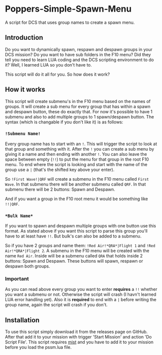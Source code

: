 # Poppers-Simple-Spawn-Menu
A script for DCS that uses group names to create a spawn menu.

## Introduction
Do you want to dynamically spawn, respawn and despawn groups in your DCS mission? Do you want to have sub folders in the F10 menu? Did they tell you need to learn LUA coding and the DCS scripting environment to do it? Well, I learned LUA so you don't have to.

This script will do it all for you. So how does it work?

## How it works
This script will create submenu's in the F10 menu based on the names of groups. It will create a sub menu for every group that has within a spawn and despawn button, these do exactly that. For now it's possible to have 1 submenu and also to add multiple groups to 1 spawn/despawn button. The syntax (which is changable if you don't like it) is as follows:

### ```!Submenu Name!```
Every group name has to start with an ```!```. This will trigger the script to look at that group and something with it. After the ```!``` you can create a sub menu by giving it a name and then ending with another ```!```. You can also leave the space between empty (```!!```) to put the menu for that group in the root F10 menu. To end where the script is looking and start with the name of the group use a ```|``` (that's the shifted key above your enter).

So ```!First Wave!|QRF``` will create a submenu in the F10 menu called ```First Wave```. In that submenu there will be another submenu called ```QRF```. In that submenu there will be 2 buttons: Spawn and Despawn.

And if you want a group in the F10 root menu it would be something like ```!!|QRF```.

### ```*Bulk Name*```
If you want to spawn and despawn multiple groups with one button use this format. As stated above if you want this script to parse this group you'll have to at least have ```!!```. But bulk's can also be added to a submenu. 

So if you have 2 groups and name them: ```!Red Air!*QRA*|Flight 1``` and ```!Red Air!*QRA*|Flight 2```. A submenu in the F10 menu will be created with the name ```Red Air```. Inside will be a submenu called ```QRA``` that holds inside 2 buttons: Spawn and Despawn. These buttons will spawn, respawn or despawn both groups.

### Important
As you can read above every group you want to enter **requires** a ```!!``` whether you want a submenu or not. Otherwise the script will crash (I havn't learned LUA error handling yet). Also it is **required** to end with a ```|``` before writing the group name, again the script will crash if you don't.

## Installation
To use this script simply download it from the releases page on GitHub. After that add it to your mission with trigger 'Start Mission' and action 'Do Script File'. This script requires [mist](https://github.com/mrSkortch/MissionScriptingTools) and you have to add it to your mission before you load the pssm.lua file. 


